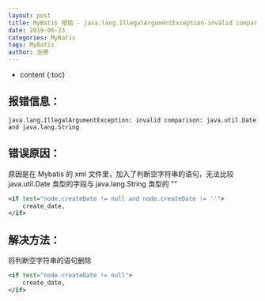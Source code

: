 ```yaml
---
layout: post
title: MyBatis 报错 - java.lang.IllegalArgumentException-invalid comparison-java.util.Date and java.lang.String 
date: 2019-06-23
categories: MyBatis
tags: MyBatis
author: 龙德
---
```


* content
{:toc}

## 报错信息：

```
java.lang.IllegalArgumentException: invalid comparison: java.util.Date and java.lang.String 
```

## 错误原因：

原因是在 Mybatis 的 xml 文件里，加入了判断空字符串的语句，无法比较 java.util.Date 类型的字段与 java.lang.String 类型的 ""

```xml
<if test="node.createDate != null and node.createDate != ''">
    create_date,
</if>
```

## 解决方法：

将判断空字符串的语句删除

```xml
<if test="node.createDate != null">
    create_date,
</if>
```